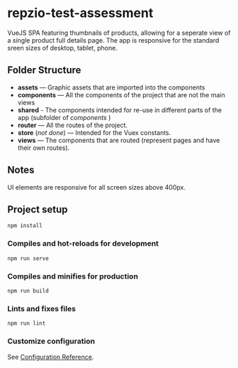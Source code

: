 # repzio-test-assessment

VueJS SPA featuring thumbnails of products, allowing for a seperate view of a single product full details page. The app is responsive for the standard sreen sizes of desktop, tablet, phone.

## Folder Structure

* **assets** — Graphic assets that are imported into the components
* **components** — All the components of the project that are not the main views
* **shared** - The components intended for re-use in different parts of the app (subfolder of *components* )
* **router** — All the routes of the project.
* **store** (*not done*) — Intended for the Vuex constants.
* **views** — The components that are routed (represent pages and have their own routes).

## Notes

UI elements are responsive for all screen sizes above 400px.


## Project setup
```
npm install
```

### Compiles and hot-reloads for development
```
npm run serve
```

### Compiles and minifies for production
```
npm run build
```

### Lints and fixes files
```
npm run lint
```

### Customize configuration
See [Configuration Reference](https://cli.vuejs.org/config/).
